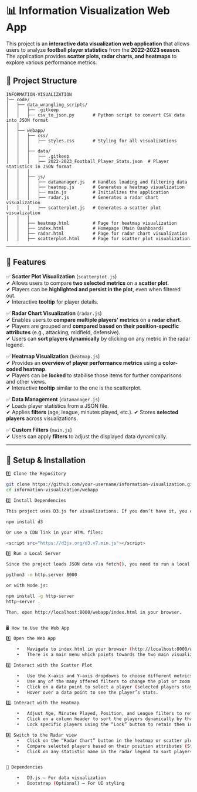 # 📊 Information Visualization Web App

This project is an **interactive data visualization web application** that allows users to analyze **football player statistics** from the **2022-2023 season**. The application provides **scatter plots, radar charts, and heatmaps** to explore various performance metrics.

## 📁 Project Structure

```
INFORMATION-VISUALIZATION
│── code/
│   ├── data_wrangling_scripts/
│   │   ├── .gitkeep
│   │   ├── csv_to_json.py       # Python script to convert CSV data into JSON format
│   │
│   ├── webapp/
│   │   ├── css/
│   │   │   ├── styles.css       # Styling for all visualizations
│   │   │
│   │   ├── data/
│   │   │   ├── .gitkeep
│   │   │   ├── 2022-2023_Football_Player_Stats.json  # Player statistics in JSON format
│   │   │
│   │   ├── js/
│   │   │   ├── datamanager.js   # Handles loading and filtering data
│   │   │   ├── heatmap.js       # Generates a heatmap visualization
│   │   │   ├── main.js          # Initializes the application
│   │   │   ├── radar.js         # Generates a radar chart visualization
│   │   │   ├── scatterplot.js   # Generates a scatter plot visualization
│   │   │
│   │   ├── heatmap.html         # Page for heatmap visualization
│   │   ├── index.html           # Homepage (Main Dashboard)
│   │   ├── radar.html           # Page for radar chart visualization
│   │   ├── scatterplot.html     # Page for scatter plot visualization
```
---

## 🚀 Features
✅ **Scatter Plot Visualization** (`scatterplot.js`)  
✔ Allows users to compare **two selected metrics** on a **scatter plot**.  
✔ Players can be **highlighted and persist in the plot**, even when filtered out.  
✔ Interactive **tooltip** for player details.  

✅ **Radar Chart Visualization** (`radar.js`)  
✔ Enables users to **compare multiple players' metrics** on a **radar chart**.  
✔ Players are grouped and **compared based on their position-specific attributes** (e.g., attacking, midfield, defensive).  
✔ Users can **sort players dynamically** by clicking on any metric in the radar legend. 

✅ **Heatmap Visualization** (`heatmap.js`)  
✔ Provides an **overview of player performance metrics** using a **color-coded heatmap**.  
✔ Players can be **locked** to stabilise those items for further comparisons and other views.  
✔ Interactive **tooltip** similar to the one is the scatterplot.  

✅ **Data Management** (`datamanager.js`)  
✔ Loads player statistics from a JSON file.  
✔ Applies **filters** (age, league, minutes played, etc.).
✔ Stores **selected players** across visualizations.

✅ **Custom Filters** (`main.js`)  
✔ Users can apply **filters** to adjust the displayed data dynamically.  

---

## 🔧 Setup & Installation
```bash
1️⃣ Clone the Repository

git clone https://github.com/your-username/information-visualization.git
cd information-visualization/webapp

2️⃣ Install Dependencies

This project uses D3.js for visualizations. If you don’t have it, you can include it in your project:

npm install d3

Or use a CDN link in your HTML files:

<script src="https://d3js.org/d3.v7.min.js"></script>

3️⃣ Run a Local Server

Since the project loads JSON data via fetch(), you need to run a local server:

python3 -m http.server 8000

or with Node.js:

npm install -g http-server
http-server .

Then, open http://localhost:8000/webapp/index.html in your browser.


🖥️ How to Use the Web App

1️⃣ Open the Web App

	•	Navigate to index.html in your browser (http://localhost:8000/webapp/index.html).
	•	There is a main menu which points towards the two main visualizations.

2️⃣ Interact with the Scatter Plot

	•	Use the X-axis and Y-axis dropdowns to choose different metrics.
    •	Use any of the many offered filters to change the plot or zoom in.
	•	Click on a data point to select a player (selected players stay visible even when filtered out).
	•	Hover over a data point to see the player’s stats.

3️⃣ Interact with the Heatmap

	•	Adjust Age, Minutes Played, Position, and League filters to refine the dataset.
	•	Click on a column header to sort the players dynamically by that statistic.
	•	Lock specific players using the “Lock” button to retain them in other visualizations.

4️⃣ Switch to the Radar view
	•	Click on the “Radar Chart” button in the heatmap or scatter plot to navigate to radar.html.
	•	Compare selected players based on their position attributes (Striker, Midfielder, Defender).
	•	Click on any statistic name in the radar legend to sort players dynamically based on that metric.


📌 Dependencies

	•	D3.js – For data visualization
	•	Bootstrap (Optional) – For UI styling